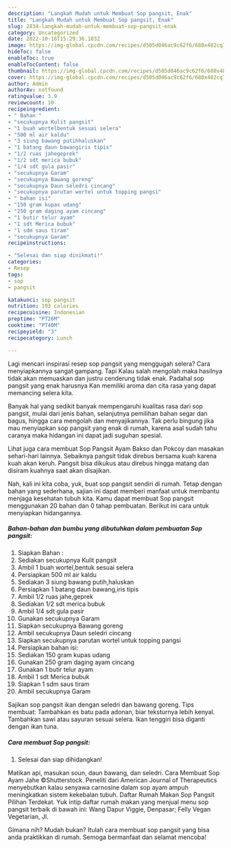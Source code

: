 ```yaml
---
description: "Langkah Mudah untuk Membuat Sop pangsit, Enak"
title: "Langkah Mudah untuk Membuat Sop pangsit, Enak"
slug: 2834-langkah-mudah-untuk-membuat-sop-pangsit-enak
category: Uncategorized
date: 2022-10-16T15:29:36.103Z
image: https://img-global.cpcdn.com/recipes/d505d046ac9c62f6/680x482cq70/sop-pangsit-foto-resep-utama.jpg
hideToc: false
enableToc: true
enableTocContent: false
thumbnail: https://img-global.cpcdn.com/recipes/d505d046ac9c62f6/680x482cq70/sop-pangsit-foto-resep-utama.jpg
cover: https://img-global.cpcdn.com/recipes/d505d046ac9c62f6/680x482cq70/sop-pangsit-foto-resep-utama.jpg
author: Admin
authorAv: notfound
ratingvalue: 3.9
reviewcount: 10
recipeingredient:
- " Bahan "
- "secukupnya Kulit pangsit"
- "1 buah wortelbentuk sesuai selera"
- "500 ml air kaldu"
- "3 siung bawang putihhaluskan"
- "1 batang daun bawangiris tipis"
- "1/2 ruas jahegeprek"
- "1/2 sdt merica bubuk"
- "1/4 sdt gula pasir"
- "secukupnya Garam"
- "secukupnya Bawang goreng"
- "secukupnya Daun seledri cincang"
- "secukupnya parutan wortel untuk topping pangsi"
- " bahan isi"
- "150 gram kupas udang"
- "250 gram daging ayam cincang"
- "1 butir telur ayam"
- "1 sdt Merica bubuk"
- "1 sdm saus tiram"
- "secukupnya Garam"
recipeinstructions:

- "Selesai dan siap dinikmati!"
categories:
- Resep
tags:
- sop
- pangsit

katakunci: sop pangsit 
nutrition: 193 calories
recipecuisine: Indonesian
preptime: "PT26M"
cooktime: "PT40M"
recipeyield: "3"
recipecategory: Lunch

---
```



Lagi mencari inspirasi resep sop pangsit yang menggugah selera? Cara menyiapkannya sangat gampang. Tapi Kalau salah mengolah maka hasilnya tidak akan memuaskan dan justru cenderung tidak enak. Padahal sop pangsit yang enak harusnya Kan memiliki aroma dan cita rasa yang dapat memancing selera kita.


Banyak hal yang sedikit banyak mempengaruhi kualitas rasa dari sop pangsit, mulai dari jenis bahan, selanjutnya pemilihan bahan segar dan bagus, hingga cara mengolah dan menyajikannya. Tak perlu bingung jika mau menyiapkan sop pangsit yang enak di rumah, karena asal sudah tahu caranya maka hidangan ini dapat jadi suguhan spesial.

Lihat juga cara membuat Sop Pangsit Ayam Bakso dan Pokcoy dan masakan sehari-hari lainnya. Sebaiknya pangsit tidak direbus bersama kuah karena kuah akan keruh. Pangsit bisa dikukus atau direbus hingga matang dan disiram kuahnya saat akan disajikan.


Nah, kali ini kita coba, yuk, buat sop pangsit sendiri di rumah. Tetap dengan bahan yang sederhana, sajian ini dapat memberi manfaat untuk membantu menjaga kesehatan tubuh kita. Kamu dapat membuat Sop pangsit menggunakan 20 bahan dan 0 tahap pembuatan. Berikut ini cara untuk menyiapkan hidangannya.

<!--inarticleads1-->

##### Bahan-bahan dan bumbu yang dibutuhkan dalam pembuatan Sop pangsit:

1. Siapkan  Bahan :
1. Sediakan secukupnya Kulit pangsit
1. Ambil 1 buah wortel,bentuk sesuai selera
1. Persiapkan 500 ml air kaldu
1. Sediakan 3 siung bawang putih,haluskan
1. Persiapkan 1 batang daun bawang,iris tipis
1. Ambil 1/2 ruas jahe,geprek
1. Sediakan 1/2 sdt merica bubuk
1. Ambil 1/4 sdt gula pasir
1. Gunakan secukupnya Garam
1. Siapkan secukupnya Bawang goreng
1. Ambil secukupnya Daun seledri cincang
1. Siapkan secukupnya parutan wortel untuk topping pangsi
1. Persiapkan  bahan isi:
1. Sediakan 150 gram kupas udang
1. Gunakan 250 gram daging ayam cincang
1. Gunakan 1 butir telur ayam
1. Ambil 1 sdt Merica bubuk
1. Siapkan 1 sdm saus tiram
1. Ambil secukupnya Garam


Sajikan sop pangsit ikan dengan seledri dan bawang goreng. Tips membuat: Tambahkan es batu pada adonan, biar teksturnya lebih kenyal. Tambahkan sawi atau sayuran sesuai selera. Ikan tenggiri bisa diganti dengan ikan tuna. 

<!--inarticleads2-->

##### Cara membuat Sop pangsit:


1. Selesai dan siap dihidangkan!

Matikan api, masukan soun, daun bawang, dan seledri. Cara Membuat Sop Ayam Jahe ©Shutterstock. Peneliti dari American Journal of Therapeutics menyebutkan kalau senyawa carnosine dalam sop ayam ampuh meningkatkan sistem kekebalan tubuh. Daftar Rumah Makan Sop Pangsit Pilihan Terdekat. Yuk intip daftar rumah makan yang menjual menu sop pangsit terbaik di bawah ini: Wang Dapur Viggie, Denpasar; Felly Vegan Vegetarian, Jl. 

Gimana nih? Mudah bukan? Itulah cara membuat sop pangsit yang bisa anda praktikkan di rumah. Semoga bermanfaat dan selamat mencoba!
